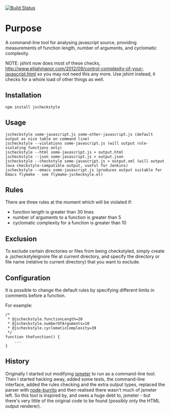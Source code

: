 [![Build Status](https://secure.travis-ci.org/nomiddlename/jscheckstyle.png?branch=master)](http://travis-ci.org/nomiddlename/jscheckstyle)

# Purpose
A command-line tool for analysing javascript source, providing measurements of function length, number of arguments, and cyclomatic complexity.

NOTE: jshint now does most of these checks, http://www.elijahmanor.com/2012/09/control-complexity-of-your-javascript.html so you may not need this any more. Use jshint instead, it checks for a whole load of other things as well.

## Installation
    npm install jscheckstyle

## Usage
    jscheckstyle some-javascript.js some-other-javascript.js (default output as nice table on command line)
    jscheckstyle --violations some-javascript.js (will output rule-violating functions only)
    jscheckstyle --html some-javascript.js > output.html
    jscheckstyle --json some-javascript.js > output.json
    jscheckstyle --checkstyle some-javascript.js > output.xml (will output Java checkstyle-compatible output, useful for Jenkins)
    jscheckstyle --emacs some-javascript.js (produces output suitable for Emacs flymake - see flymake-jschecksyle.el)

## Rules
There are three rules at the moment which will be violated if:

* function length is greater than 30 lines
* number of arguments to a function is greater than 5
* cyclomatic complexity for a function is greater than 10

## Exclusion
To exclude certain directories or files from being checkstyled, simply create a .jscheckstyleignore file at current directory, and specify the directory or file name (relative to current directory) that you want to exclude.

## Configuration
It is possible to change the default rules by specifying different limits in comments before a function.

For example:

    /*
     * @jscheckstyle.functionLength=20
     * @jscheckstyle.numberOfArguments=10
     * @jscheckstyle.cyclomaticComplexity=30
     */
    function theFunction() {
        ...
    }


## History
Originally I started out modifying [jsmeter](http://jsmeter.info) to run as a command-line tool. Then I started hacking away, added some tests, the command-line interface, added the rules checking and the extra output types, replaced the parser with [node-burrito](https://github.com/substack/node-burrito) and then realised there wasn't much of jsmeter left. So this tool is inspired by, and owes a huge debt to, jsmeter - but there's very little of the original code to be found (possibly only the HTML output renderer).

